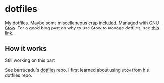 # dotfiles

My dotfiles. Maybe some miscellaneous crap included. Managed
with [GNU Stow][]. For a good blog post on why to use Stow to manage 
dotfiles, see [this link][invergo].

[GNU Stow]: https://www.gnu.org/software/stow
[invergo]: http://brandon.invergo.net/news/2012-05-26-using-gnu-stow-to-manage-your-dotfiles.html

## How it works

Still working on this part.

See barrucadu's [dotfiles][barrucadu dotfiles] repo. I first learned about
using `stow` from his dotfiles repo.

[barrucadu dotfiles]: https://github.com/barrucadu/dotfiles
